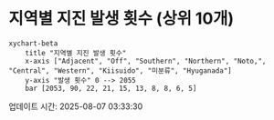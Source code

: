 # 지역별 지진 발생 횟수 (상위 10개)

```mermaid
xychart-beta
    title "지역별 지진 발생 횟수"
    x-axis ["Adjacent", "Off", "Southern", "Northern", "Noto,", "Central", "Western", "Kiisuido", "미분류", "Hyuganada"]
    y-axis "발생 횟수" 0 --> 2055
    bar [2053, 90, 22, 21, 15, 13, 8, 8, 6, 5]
```

업데이트 시간: 2025-08-07 03:33:30
